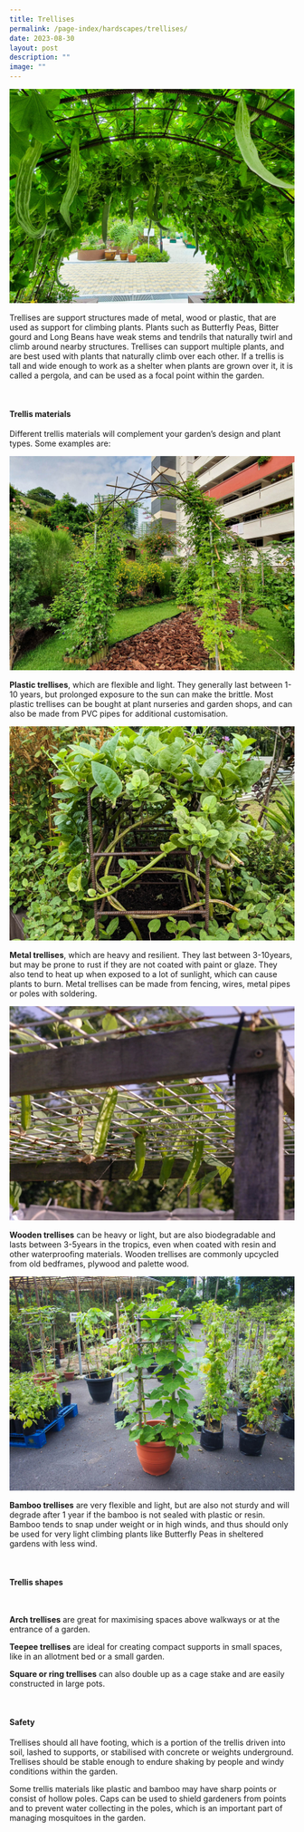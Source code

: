 ```yaml
---
title: Trellises
permalink: /page-index/hardscapes/trellises/
date: 2023-08-30
layout: post
description: ""
image: ""
---
```

<section>
	<img src="/images/Hardscapes/Trellis%20(10).jpg">
	<p>Trellises are support structures made of metal, wood or plastic, that are used as support for climbing plants. Plants such as Butterfly Peas, Bitter gourd and Long Beans have weak stems and tendrils that naturally twirl and climb around nearby structures.  Trellises can support multiple plants, and are best used with plants that naturally climb over each other. If a trellis is tall and wide enough to work as a shelter when plants are grown over it, it is called a pergola, and can be used as a focal point within the garden.</p> 
</section>
<br>
<section>
<h4>Trellis materials</h4>
<p>Different trellis materials will complement your garden’s design and plant types. Some examples are:</p>
<img title="Plastic trellis with additional bamboo poles attached on top to increase the surface area for plants to grow on. Photo by Jacqueline Chua." src="/images/Hardscapes/Woodlands%20Botanical%20Garden_20220520%20(32).jpg">
<p><b>Plastic trellises</b>, which are flexible and light. They generally last between 1-10 years, but prolonged exposure to the sun can make the brittle. Most plastic trellises can be bought at plant nurseries and garden shops, and can also be made from PVC pipes for additional customisation.</p> 
<img title="A metal trellis made from soldered iron bars. Photo by Jacqueline Chua." src="/images/Hardscapes/PXL_20230225_024732413.jpg">
<p><b>Metal trellises</b>, which are heavy and resilient. They last between 3-10years, but may be prone to rust if they are not coated with paint or glaze. They also tend to heat up when exposed to a lot of sunlight, which can cause plants to burn. Metal trellises can be made from fencing, wires, metal pipes or poles with soldering.</p> 
<img title="A wooden trellis made from upcycled wooden boards. Photo by Jacqueline Chua." src="/images/Hardscapes/SAM_9660.jpg">
<p><b>Wooden trellises</b> can be heavy or light, but are also biodegradable and lasts between 3-5years in the tropics, even when coated with resin and other waterproofing materials. Wooden trellises are commonly upcycled from old bedframes, plywood and palette wood.</p>
<img title="" src="/images/Hardscapes/Trellis_JacChua.jpg">
<p><b>Bamboo trellises</b> are very flexible and light, but are also not sturdy and will degrade after 1 year if the bamboo is not sealed with plastic or resin. Bamboo tends to snap under weight or in high winds, and thus should only be used for very light climbing plants like Butterfly Peas in sheltered gardens with less wind.</p> 
</section>
<br>
<section>
<h4>Trellis shapes</h4>
<img title="" src="">
<p><b>Arch trellises</b> are great for maximising spaces above walkways or at the entrance of a garden.
<img title="" src="">
</p><p><b>Teepee trellises</b> are ideal for creating compact supports in small spaces, like in an allotment bed or a small garden. 
<img title="" src="">
</p><p><b>Square or ring trellises</b> can also double up as a cage stake and are easily constructed in large pots. 
</p></section>
<br>
<section>
<h4>Safety</h4>
<p>Trellises should all have footing, which is a portion of the trellis driven into soil, lashed to supports, or stabilised with concrete or weights underground. Trellises should be stable enough to endure shaking by people and windy conditions within the garden.</p> 
<p>Some trellis materials like plastic and bamboo may have sharp points or consist of hollow poles. Caps can be used to shield gardeners from points and to prevent water collecting in the poles, which is an important part of managing mosquitoes in the garden.</p>         
</section>